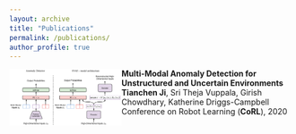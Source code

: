 ```yaml
---
layout: archive
title: "Publications"
permalink: /publications/
author_profile: true
---
```


<img align="left" style="width:200px; height:102px;" src="/images/publications-svae.png">

**Multi-Modal Anomaly Detection for Unstructured and Uncertain Environments**  
**Tianchen Ji**, Sri Theja Vuppala, Girish Chowdhary, Katherine Driggs-Campbell  
Conference on Robot Learning (**CoRL**), 2020
